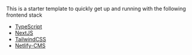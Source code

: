 This is a starter template to quickly get up and running with the following frontend stack

- [TypeScript](https://www.typescriptlang.org/)
- [NextJS](https://nextjs.org/)
- [TailwindCSS](https://tailwindcss.com/)
- [Netlify-CMS](https://www.netlifycms.org/)
